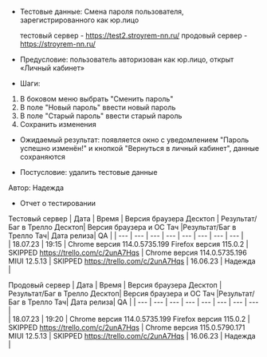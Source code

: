 * Тестовые данные: Смена пароля пользователя, зарегистрированного как юр.лицо

	тестовый сервер - https://test2.stroyrem-nn.ru/   продовый сервер - https://stroyrem-nn.ru/

* Предусловие: пользователь авторизован как юр.лицо, открыт «Личный кабинет»

* Шаги:
1.	В боковом меню выбрать "Сменить пароль"
3.	В поле "Новый пароль" ввести новый пароль
4.	В поле "Старый пароль" ввести старый пароль
5.	Сохранить изменения

* Ожидаемый результат: появляется окно с уведомлением "Пароль успешно изменён!" и кнопкой "Вернуться в личный кабинет", данные сохраняются

* Постусловие: удалить тестовые данные

Автор: Надежда

* Отчет о тестировании
  
Тестовый сервер
| Дата | Время | Версия браузера Десктоп | Результат/Баг в Трелло Десктоп|  Версия браузера и ОС Тач |Результат/Баг в Трелло Тач| Дата релиза| QA  |
| --- | --- | --- | --- |  --- | --- | --- | --- |   
| 18.07.23 | 19:15 | Chrome версия 114.0.5735.199 Firefox версия 115.0.2 | SKIPPED https://trello.com/c/2unA7Hqs | Chrome версия 114.0.5735.196 MIUI 12.5.13 | SKIPPED https://trello.com/c/2unA7Hqs | 16.06.23 | Надежда |  

Продовый сервер
| Дата | Время | Версия браузера Десктоп | Результат/Баг в Трелло Десктоп|  Версия браузера и ОС Тач |Результат/Баг в Трелло Тач| Дата релиза| QA |
| --- | --- | --- | --- |  --- | --- | --- | --- |   
| 18.07.23 | 19:20 | Chrome версия 114.0.5735.199 Firefox версия 115.0.2 | SKIPPED https://trello.com/c/2unA7Hqs | Chrome версия 115.0.5790.171 MIUI 12.5.13 | SKIPPED https://trello.com/c/2unA7Hqs | 16.06.23 | Надежда |  